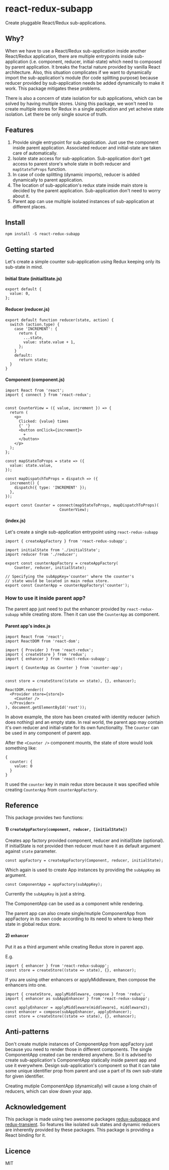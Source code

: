 # react-redux-subapp

Create pluggable React/Redux sub-applications.

## Why?

When we have to use a React/Redux sub-application inside another React/Redux application,
there are multiple entrypoints inside sub-application (i.e. component, reducer, initial-state)
which need to composed by parent application.
It breaks the fractal nature provided by vanilla React architecture.
Also, this situation complicates if we want to dynamically import the sub-application's module (for code splitting purpose)
because reducer provided by sub-application needs be added dynamically to make it work.
This package mitigates these problems.

There is also a concern of state isolation for sub applications, which can be solved by having multiple stores.
Using this package, we won't need to create multiple stores for Redux in a single application and
yet acheive state isolation. Let there be only single source of truth.

## Features

1) Provide single entrypoint for sub-application. Just use the component inside parent application.
Associated reducer and initial-state are taken care of automatically.
2) Isolate state access for sub-application. Sub-application don't get access to parent store's whole state
in both reducer and `mapStateToProps` function.
3) In case of code splitting (dynamic imports), reducer is added dynamically to parent application.
4) The location of sub-application's redux state inside main store is decided by the parent application.
Sub-application don't need to worry about it.
5) Parent app can use multiple isolated instances of sub-application at different places.


## Install

```
npm install -S react-redux-subapp
```

## Getting started

Let's create a simple counter sub-application using Redux keeping only its sub-state in mind.

#### Initial State (initialState.js)
```
export default {
  value: 0,
};
```

#### Reducer (reducer.js)
```
export default function reducer(state, action) {
  switch (action.type) {
    case 'INCREMENT': {
      return {
        ...state,
        value: state.value + 1,
      };
    }
    default:
      return state;
  }
}
```

#### Component (component.js)
```
import React from 'react';
import { connect } from 'react-redux';


const CounterView = ({ value, increment }) => {
  return (
    <p>
      Clicked: {value} times
      {' '}
      <button onClick={increment}>
        +
      </button>
    </p>
  );
};

const mapStateToProps = state => ({
  value: state.value,
});

const mapDispatchToProps = dispatch => ({
  increment() {
    dispatch({ type: 'INCREMENT' });
  },
});

export const Counter = connect(mapStateToProps, mapDispatchToProps)(
                        CounterView);
```

#### (index.js)

Let's create a single sub-application entrypoint using `react-redux-subapp`
```
import { createAppFactory } from 'react-redux-subapp';

import initialState from './initialState';
import reducer from './reducer';

export const counterAppFactory = createAppFactory(
    Counter, reducer, initialState);
    
// Specifying the subAppKey='counter' where the counter's
// state would be located in main redux store.
export const CounterApp = counterAppFactory('counter');
```

### How to use it inside parent app?

The parent app just need to put the enhancer provided by `react-redux-subapp` while creating store.
Then it can use the `CounterApp` as component.

#### Parent app's index.js

```
import React from 'react';
import ReactDOM from 'react-dom';

import { Provider } from 'react-redux';
import { createStore } from 'redux';
import { enhancer } from 'react-redux-subapp';

import { CounterApp as Counter } from 'counter-app';


const store = createStore((state => state), {}, enhancer);

ReactDOM.render((
  <Provider store={store}>
    <Counter />
  </Provider>
), document.getElementById('root'));
```

In above example, the store has been created with identity reducer (which does nothing) and an empty state.
In real world, the parent app may contain it's own reducer and initial-state for its own functionality.
The `Counter` can be used in any component of parent app.

After the `<Counter />` component mounts, the state of store would look something like:

```
{
  counter: {
    value: 0
  }
}
```
It used the `counter` key in main redux store because it was specified while creating `CounterApp` from `counterAppFactory`.


## Reference
This package provides two functions:

#### 1) `createAppFactory(component, reducer, [initialState])`

Creates app factory provided component, reducer and initialState (optional).
If initialState is not provided then reducer must have it as default argument against `state` parameter.

```
const appFactory = createAppFactory(Component, reducer, initialState);
```

Which again is used to create App instances by providing the `subAppKey` as argument.

```
const ComponentApp = appFactory(subAppKey);
```

Currently the `subAppKey` is just a string.

The ComponentApp can be used as a component while rendering.

The parent app can also create single/mutiple ComponentApp from appFactory in its own code according to its need to
where to keep their state in global redux store.


#### 2) `enhancer`

Put it as a third argument while creating Redux store in parent app.

E.g.

```
import { enhancer } from 'react-redux-subapp';
const store = createStore((state => state), {}, enhancer);
```

If you are using other enhancers or applyMiddleware, then compose the enhancers into one.

```
import { createStore, applyMiddleware, compose } from 'redux';
import { enhancer as subAppEnhancer } from 'react-redux-subapp';

const applyEnhancer = applyMiddleware(middleware1, middleware2);
const enhancer = compose(subAppEnhancer, applyEnhancer);
const store = createStore((state => state), {}, enhancer);
```

## Anti-patterns

Don't create mutiple instances of ComponentApp from appFactory just because you need to render those
in different components. The single ComponentApp created can be rendered anywhere. So it is advised to create
sub-application's ComponentApp statically inside parent app and use it everywhere. Design sub-application's component
so that it can take some unique identifier prop from parent and use a part of its own sub-state for
given identifier.

Creating mutiple ComponentApp (dynamically) will cause a long chain of reducers, which can slow down your app.

## Acknowledgement

This package is made using two awesome packages [redux-subspace](https://github.com/ioof-holdings/redux-subspace)
and [redux-transient](https://github.com/lucasconstantino/redux-transient).
So features like isolated sub states and dynamic reducers are inherently provided by these packages.
This package is providing a React binding for it.

## Licence
MIT
